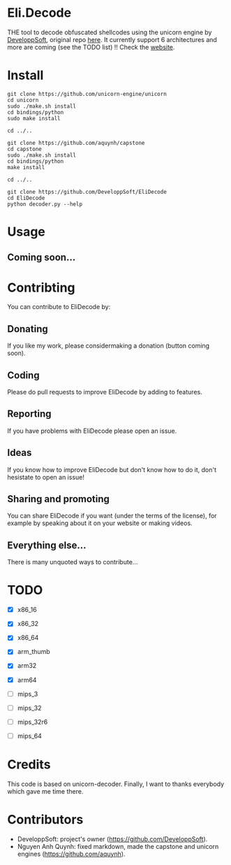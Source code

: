 # Eli.Decode
THE tool to decode obfuscated shellcodes using the unicorn engine by [DeveloppSoft](https://github.com/DeveloppSoft), original repo [here](https://github.com/DeveloppSoft/Eli.Decode).
It currently support 6 architectures and more are coming (see the TODO list) !!
Check the [website](https://developpsoft.github.io/EliDecode/).


# Install
```
git clone https://github.com/unicorn-engine/unicorn
cd unicorn
sudo ./make.sh install
cd bindings/python
sudo make install

cd ../..

git clone https://github.com/aquynh/capstone
cd capstone
sudo ./make.sh install
cd bindings/python
make install

cd ../..

git clone https://github.com/DeveloppSoft/EliDecode
cd EliDecode
python decoder.py --help
```


# Usage
## Coming soon...


# Contribting
You can contribute to EliDecode by:
## Donating
If you like my work, please considermaking a donation (button coming soon).
## Coding
Please do pull requests to improve EliDecode by adding to features.
## Reporting
If you have problems with EliDecode please open an issue.
## Ideas
If you know how to improve EliDecode but don't know how to do it, don't hesistate to open an issue!
## Sharing and promoting
You can share EliDecode if you want (under the terms of the license), for example by speaking about it on your website or making videos.
## Everything else...
There is many unquoted ways to contribute...


# TODO
- [x] x86_16
- [x] x86_32
- [x] x86_64
- [x] arm_thumb
- [x] arm32
- [x] arm64
- [ ] mips_3
- [ ] mips_32
- [ ] mips_32r6
- [ ] mips_64


# Credits
This code is based on unicorn-decoder. Finally, I want to thanks everybody which gave me time there.


# Contributors
- DeveloppSoft: project's owner (https://github.com/DeveloppSoft).
- Nguyen Anh Quynh: fixed markdown, made the capstone and unicorn engines (https://github.com/aquynh).
